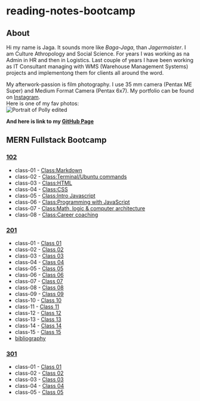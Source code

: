 # reading-notes-bootcamp
## About
Hi my name is Jaga. It sounds more like *Baga-Jaga*, than *Jagermaister*.  I am Culture Athropology and Social Science.  For years I was working as na Admin in HR and then in Logistics.  Last couple of years I have been working as IT Consultant managing with WMS (Warehouse Management Systems) projects and implementong them for clients all around the word.  

My afterwork-passion is film photography.  I use 35 mm camera (Pentax ME Super) and Medium Format Camera (Pentax 6x7).  My portfolio can be found on [Instagram](https://www.instagram.com/jagagalganek/?hl=en).  
Here is one of my fav photos:  
![Portrait of Polly edited](https://github.com/YagaGauaganek/reading-notes-bootcamp/assets/135458354/16514a68-dbc5-4173-9a78-a5b281adfe89)

 **And here is link to my [**GitHub Page**](https://github.com/YagaGauaganek)**

## MERN Fullstack Bootcamp
### [102](https://github.com/YagaGauaganek/reading-notes-bootcamp/tree/main/102)
- class-01 - [Class:Markdown](/102/class-01.md)
- class-02 - [Class:Terminal/Ubuntu commands](/102/class-02.md)
- class-03 - [Class:HTML](/102/class-03.md)
- class-04 - [Class:CSS](/102/class-04.md)
- class-05 - [Class:Intro Javascript](/102/class-05.md)
- class-06 - [Class:Programming with JavaScript](/102/class-06.md)
- class-07 - [Class:Math, logic & computer architecture](/102/class-07.md)
- class-08 - [Class:Career coaching](/102/class-08.md)
### [201](https://github.com/YagaGauaganek/reading-notes-bootcamp/tree/main/201)
- class-01 - [Class 01](/201/class-01.md)
- class-02 - [Class 02](/201/class-02.md)
- class-03 - [Class 03](/201/class-03.md)
- class-04 - [Class 04](/201/class-04.md)
- class-05 - [Class 05](/201/class-05.md)
- class-06 - [Class 06](/201/class-06.md)
- class-07 - [Class 07](/201/class-07.md)
- class-08 - [Class 08](/201/class-08.md)
- class-09 - [Class 09](/201/class-09.md)
- class-10 - [Class 10](/201/class-10.md)
- class-11 - [Class 11](/201/class-11.md)
- class-12 - [Class 12](/201/class-12.md)
- class-13 - [Class 13](/201/class-13.md)
- class-14 - [Class 14](/201/class-14.md)
- class-15 - [Class 15](/201/class-15.md)
- [bibliography](/201/bibliography201.md)
### [301](https://github.com/YagaGauaganek/reading-notes-bootcamp/tree/main/301)
- class-01 - [Class 01](/301/01.md)
- class-02 - [Class 02](/301/02.md)
- class-03 - [Class 03](/301/03.md)
- class-04 - [Class 04](/301/04.md)
- class-05 - [Class 05](/301/05.md)
